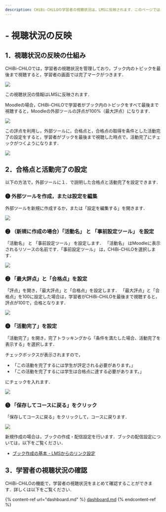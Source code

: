 ```yaml
---
description: CHiBi-CHiLOの学習者の視聴状況は，LMSに反映されます．このページではその仕組みと，LMS（Moodle）に視聴状況を反映させる方法を紹介します．
---
```


# - 視聴状況の反映

## 1．視聴状況の反映の仕組み

CHiBi-CHiLOでは，学習者の視聴状況を管理しており，ブック内のトピックを最後まで視聴すると，学習者の画面では完了マークがつきます．

![](../.gitbook/assets/analytics-activity\_01.png)

この視聴状況の情報はLMSに反映されます．

Moodleの場合，CHiBi-CHiLOで学習者がブック内のトピックをすべて最後まで視聴すると，Moodleの外部ツールの評点が100%（最大評点）になります．

![](../.gitbook/assets/analytics-activity\_02.png)

この評点を利用し，外部ツールに，合格点と，合格点の取得を条件とした活動完了の設定をすると，学習者がブックを最後まで視聴した時点で，活動完了にチェックがつくようになります．

![](../.gitbook/assets/analytics-activity\_03.png)

## 2．合格点と活動完了の設定

以下の方法で，外部ツールに１．で説明した合格点と活動完了を設定できます．

### ❶ 外部ツールを作成，または設定を編集

外部ツールを新規に作成するか，または「設定を編集する」を開きます．

![](../.gitbook/assets/analytics-activity\_04.png)

### ❷ （新規に作成の場合）「活動名」 と 「事前設定ツール」 を設定

「活動名」 と 「事前設定ツール」 を設定します． 「活動名」 はMoodleに表示されるリソースの名前です．「事前設定ツール」 は，CHiBi-CHiLOを選択します．

![](../.gitbook/assets/analytics-activity\_05.png)

### ❸ 「最大評点」と「合格点」を設定

「評点」を開き，「最大評点」と「合格点」を設定します． 「最大評点」と「合格点」を100に設定した場合は，学習者がCHiBi-CHiLOを最後まで視聴すると，評点が100で，合格となります．

![](../.gitbook/assets/analytics-activity\_06.png)

### ❹ 「活動完了」を設定

「活動完了」を開き，完了トラッキングから「条件を満たした場合、活動完了を表示する」を選択します．

チェックボックスが表示されますので，

* 「この活動を完了するには学生が評定される必要があります。」
* 「この活動を完了するには学生は合格点に達する必要があります。」

にチェックを入れます．

![](../.gitbook/assets/analytics-activity\_07.png)

### ❺ 「保存してコースに戻る」をクリック

「保存してコースに戻る」をクリックして，コースに戻ります．

![](../.gitbook/assets/analytics-activity\_08.png)

新規作成の場合は，ブックの作成・配信設定を行います．ブックの配信設定については，以下をご覧ください．

* [ブック作成の基本 - LMSからのリンク設定](../book/create.md#4-lmskaranorinku)

## 3．学習者の視聴状況の確認

CHiBi-CHiLOの機能で，学習者の視聴状況をまとめて確認することができます．詳しくは以下をご覧ください．

{% content-ref url="dashboard.md" %}
[dashboard.md](dashboard.md)
{% endcontent-ref %}
